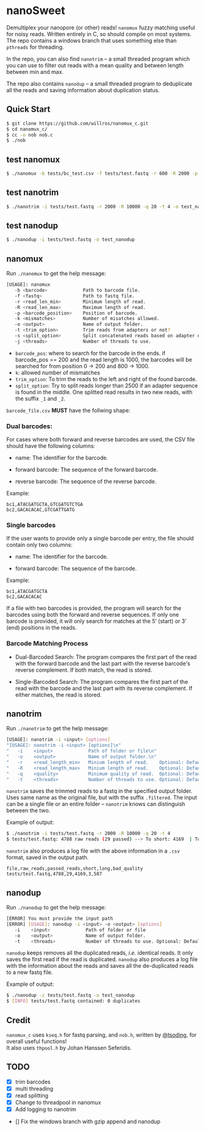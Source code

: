 # nanoSweet

Demultiplex your nanopore (or other) reads! `nanomux` fuzzy matching useful for noisy reads. Written entirely in C, so should compile on most systems. The repo contains a windows branch that uses something else than `pthreads` for threading.

In the repo, you can also find `nanotrim` – a small threaded program which you can use to filter out reads with a mean quality and between length between min and max. 

The repo also contains `nanodup` – a small threaded program to deduplicate all the reads and saving information about duplication status.

## Quick Start
```bash
$ git clone https://github.com/willros/nanomux_c.git
$ cd nanomux_c/
$ cc -o nob nob.c
$ ./nob
```

## test nanomux
```bash
$ ./nanomux -b tests/bc_test.csv -f tests/test.fastq -r 600 -R 2000 -p 200 -k 1 -o new_nanomux -t trim -s split -j 4
```

## test nanotrim
```bash
$ ./nanotrim -i tests/test.fastq -r 2000 -R 10000 -q 20 -t 4 -o test_nanotrim
```

## test nanodup
```bash
$ ./nanodup -i tests/test.fastq -o test_nanodup
```

## nanomux
Run `./nanomux` to get the help message:
```bash
[USAGE]: nanomux 
   -b <barcode>             Path to barcode file.
   -f <fastq>               Path to fastq file.
   -r <read_len_min>        Minimum length of read.
   -R <read_len_max>        Maximum length of read.
   -p <barcode_position>    Position of barcode.
   -k <mismatches>          Number of misatches allowed.
   -o <output>              Name of output folder.
   -t <trim_option>         Trim reads from adapters or not?                      [Options]: trim | notrim.
   -s <split_option>        Split concatenated reads based on adapter occurance?. [Options]: split | nosplit.
   -j <threads>             Number of threads to use.                             Default: 1
```
* `barcode_pos`: where to search for the barcode in the ends. if barcode_pos == 200 and the read length is 1000, the barcodes will be searched for from position 0 -> 200 and 800 -> 1000.
* `k`: allowed number of mismatches
* `trim_option`: To trim the reads to the left and right of the found barcode.
* `split_option`: Try to split reads longer than 2500 if an adapter sequence is found in the middle. One splitted read results in two new reads, with the suffix `_1` and `_2`.

`barcode_file.csv` **MUST** have the follwing shape:
### Dual barcodes:
For cases where both forward and reverse barcodes are used, the CSV file should have the following columns:
* name: The identifier for the barcode.

* forward barcode: The sequence of the forward barcode.

* reverse barcode: The sequence of the reverse barcode.

Example:
```csv
bc1,ATACGATGCTA,GTCGATGTCTGA
bc2,GACACACAC,GTCGATTGATG
```
### Single barcodes 
If the user wants to provide only a single barcode per entry, the file should contain only two columns:

* name: The identifier for the barcode.

* forward barcode: The sequence of the barcode.

Example:
```csv
bc1,ATACGATGCTA
bc2,GACACACAC
```

If a file with two barcodes is provided, the program will search for the barcodes using both the forward and reverse sequences. If only one barcode is provided, it will only search for matches at the 5’ (start) or 3’ (end) positions in the reads.

### Barcode Matching Process

* Dual-Barcoded Search: The program compares the first part of the read with the forward barcode and the last part with the reverse barcode's reverse complement. If both match, the read is stored.

* Single-Barcoded Search: The program compares the first part of the read with the barcode and the last part with its reverse complement. If either matches, the read is stored.

## nanotrim
Run `./nanotrim` to get the help message:
```bash
[USAGE]: nanotrim -i <input> [options]
"[USAGE]: nanotrim -i <input> [options]\n"
"   -i    <input>             Path of folder or file\n"
"   -o    <output>            Name of output folder.\n"
"   -r    <read_length_min>   Minium length of read.    Optional: Default 1\n"
"   -R    <read_length_max>   Minium length of read.    Optional: Default INT_MAX\n"
"   -q    <quality>           Minimum quality of read.  Optional: Default 1\n"
"   -t    <threads>           Number of threads to use. Optional: Default 1\n";
```

`nanotrim` saves the trimmed reads to a fastq in the specified output folder. Uses same name as the original file, but with the suffix `.filtered`. The input can be a single file or an entire folder – `nanotrim` knows can distinguish between the two.  


Example of output:
```bash
$ ./nanotrim -i tests/test.fastq -r 2000 -R 10000 -q 20 -t 4
$ tests/test.fastq: 4788 raw reads (29 passed) --> To short: 4169  | To long: 3     | Low quality: 587
```

`nanotrim` also produces a log file with the above information in a `.csv` format, saved in the output path.

```csv
file,raw_reads,passed_reads,short,long,bad_quality
tests/test.fastq,4788,29,4169,3,587
```

## nanodup
Run `./nanodup` to get the help message:
```bash
[ERROR] You must provide the input path
[ERROR] [USAGE]: nanodup -i <input> -o <output> [options]
   -i    <input>             Path of folder or file
   -o    <output>            Name of output folder.
   -t    <threads>           Number of threads to use. Optional: Default 1
```

`nanodup` keeps removes all the duplicated reads, *i.e.* identical reads. It only saves the first read if the read is duplicated. `nanodup` also produces a log file with the information about the reads and saves all the de-duplicated reads to a new fastq file. 

Example of output:
```bash
$ ./nanodup -i tests/test.fastq -o test_nanodup
$ [INFO] tests/test.fastq contained: 0 duplicates
```


## Credit
`nanomux_c` uses `kseq.h` for fastq parsing, and `nob.h`, written by [@tsoding](https://www.github.com/tsoding), for overall useful functions!  
It also uses `thpool.h` by Johan Hanssen Seferidis.

## TODO
- [x] trim barcodes
- [x] multi threading
- [x] read splitting
- [x] Change to threadpool in nanomux
- [x] Add logging to nanotrim
- [] Fix the windows branch with gzip append and nanodup




